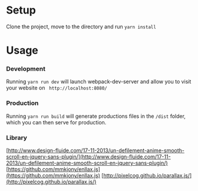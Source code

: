 # Setup
Clone the project, move to the directory and run ```yarn install```
# Usage
### Development
Running ```yarn run dev``` will launch webpack-dev-server and allow you to visit your website on ``` http://localhost:8080/```
### Production
Running ```yarn run build``` will generate productions files in the ```/dist``` folder, which you can then serve for production.

### Library
[http://www.design-fluide.com/17-11-2013/un-defilement-anime-smooth-scroll-en-jquery-sans-plugin/](http://www.design-fluide.com/17-11-2013/un-defilement-anime-smooth-scroll-en-jquery-sans-plugin/)
[https://github.com/mmkjony/enllax.js](https://github.com/mmkjony/enllax.js)
[http://pixelcog.github.io/parallax.js/](http://pixelcog.github.io/parallax.js/)